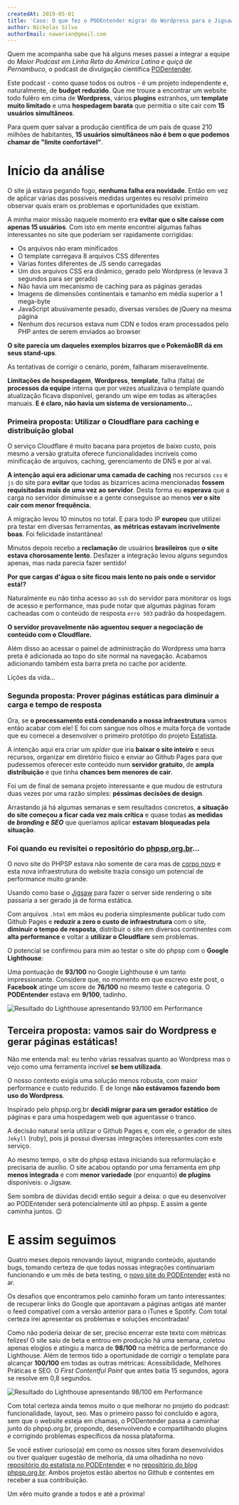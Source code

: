 ```yaml
---
createdAt: 2019-05-01
title: 'Case: O que fez o PODEntender migrar do Wordpress para o Jigsaw'
author: Níckolas Silva
authorEmail: nawarian@gmail.com
---
```


Quem me acompanha sabe que há alguns meses passei a integrar a equipe do _Maior Podcast em Linha Reta da América Latina e
quiçá de Pernambuco_, o podcast de divulgação científica [PODentender](https://podentender.com).

Este podcast - como quase todos os outros - é um projeto independente e, naturalmente, de **budget reduzido**. Que me
trouxe a encontrar um website todo fulêro em cima de **Wordpress**, vários **plugins** estranhos, um **template muito
limitado** e uma **hospedagem barata** que permitia o site cair com **15 usuários simultâneos**.

Para quem quer salvar a produção científica de um país de quase 210 milhões de habitantes, **15 usuários
simultâneos não é bem o que podemos chamar de "limite confortável"**.

# Início da análise

O site já estava pegando fogo, **nenhuma falha era novidade**. Então em vez de aplicar várias das possíveis medidas
urgentes eu resolvi primeiro observar quais eram os problemas e oportunidades que existiam.

A minha maior missão naquele momento era **evitar que o site caísse com apenas 15 usuários**. Com isto em mente
encontrei algumas falhas interessantes no site que poderiam ser rapidamente corrigidas:

- Os arquivos não eram minificados
- O template carregava 8 arquivos CSS diferentes
- Várias fontes diferentes de JS sendo carregadas
- Um dos arquivos CSS era dinâmico, gerado pelo Wordpress (e levava 3 segundos para ser gerado)
- Não havia um mecanismo de caching para as páginas geradas
- Imagens de dimensões continentais e tamanho em média superior a 1 mega-byte
- JavaScript abusivamente pesado, diversas versões de jQuery na mesma página
- Nenhum dos recursos estava num CDN e todos eram processados pelo PHP antes de serem enviados ao browser

**O site parecia um daqueles exemplos bizarros que o PokemãoBR dá em seus stand-ups**.

As tentativas de corrigir o cenário, porém, falharam miseravelmente.

**Limitações de hospedagem**, **Wordpress**, **template**, falha (falta) de **processos da equipe** interna que por
vezes atualizava o template quando atualização ficava disponível, gerando um wipe em todas as alterações manuais.
**E é claro, não havia um sistema de versionamento...**

### Primeira proposta: Utilizar o Cloudflare para caching e distribuição global

O serviço Cloudflare é muito bacana para projetos de baixo custo, pois mesmo a versão gratuita oferece funcionalidades
incríveis como minificação de arquivos, caching, gerenciamento de DNS e por aí vai.

**A intenção aqui era adicionar uma camada de caching** nos recursos `css` e `js` do site para **evitar** que todas as
bizarrices acima mencionadas **fossem requisitadas mais de uma vez ao servidor**. Desta forma eu **esperava**
que a carga no servidor diminuísse e a gente conseguisse ao menos **ver o site cair com menor frequência.**

A migração levou 10 minutos no total. E para todo IP **europeu** que utilizei pra testar em diversas ferramentas, **as
métricas estavam incrivelmente boas**. Foi felicidade instantânea!

Minutos depois recebo a **reclamação** de usuários **brasileiros** que **o site estava chorosamente lento**. Desfazer a
integração levou alguns segundos apenas, mas nada parecia fazer sentido!

**Por que cargas d'água o site ficou mais lento no país onde o servidor está!?**

Naturalmente eu não tinha acesso ao `ssh` do servidor para monitorar os logs de acesso e performance, mas pude notar que
algumas páginas foram cacheadas com o conteúdo de resposta `erro 503` padrão da hospedagem.

**O servidor provavelmente não aguentou sequer a negociação de conteúdo com o Cloudflare.**

Além disso ao acessar o painel de administração do Wordpress uma barra preta é adicionada ao topo do site normal na
navegação. Acabamos adicionando também esta barra preta no cache por acidente.

Lições da vida...

### Segunda proposta: Prover páginas estáticas para diminuir a carga e tempo de resposta

Ora, se **o processamento está condenando a nossa infraestrutura** vamos então acabar com ele! E foi com sangue nos
olhos e muita força de vontade que eu comecei a desenvolver o primeiro protótipo do projeto
[Estatista](https://github.com/podentender/estatista-deprecado).

A intenção aqui era criar um _spider_ que iria **baixar o site inteiro** e seus recursos, organizar em diretório físico
e enviar ao Github Pages para que pudessemos oferecer este conteúdo num **servidor gratuito**, de **ampla distribuição**
e que tinha **chances bem menores de cair**.

Foi um de final de semana projeto interessante e que mudou de estrutura duas vezes por uma razão simples: **péssimas
decisões de design**.

Arrastando já há algumas semanas e sem resultados concretos, **a situação do site começou a ficar cada vez mais
crítica** e quase todas **as medidas de _branding_ e _SEO_** que queríamos aplicar **estavam bloqueadas pela situação**.

### Foi quando eu revisitei o repositório do [phpsp.org.br](https://phpsp.org.br)...
O novo site do PHPSP estava não somente de cara mas de [corpo novo](/artigos/jigsaw-netlify-e-o-novo-site-do-phpsp/) e
esta nova infraestrutura do website trazia consigo um potencial de performance muito grande.

Usando como base o [Jigsaw](http://jigsaw.tighten.co/) para fazer o server side rendering o site passaria a ser gerado
já de forma estática.

Com arquivos `.html` em mãos eu poderia simplesmente publicar tudo com Github Pages e **reduzir a zero o custo de
infraestrutura** com o site, **diminuir o tempo de resposta**, distribuir o site em diversos continentes com **alta
performance** e voltar a **utilizar o Cloudflare** sem problemas.

O potencial se confirmou para mim ao testar o site do phpsp com o **Google Lighthouse**:

Uma pontuação de **93/100** no Google Lighthouse é um tanto impressionante. Considere que, no momento em que escrevo este
post, o **Facebook** atinge um score de **76/100** no mesmo teste e categoria. O **PODEntender** estava em **9/100**,
tadinho.

![Resultado do Lighthouse apresentando 93/100 em Performance](/assets/images/posts/Case-O-que-fez-o-PODEntender-migrar-do-Wordpress-para-o-Jigsaw/lighthouse-phpsp.png)

## Terceira proposta: vamos sair do Wordpress e gerar páginas estáticas!

Não me entenda mal: eu tenho várias ressalvas quanto ao Wordpress mas o vejo como uma ferramenta incrível **se bem
utilizada**.

O nosso contexto exigia uma solução menos robusta, com maior performance e custo reduzido. E de longe **não estávamos
fazendo bom uso do Wordpress**.

Inspirado pelo phpsp.org.br **decidi migrar para um gerador estático** de páginas e para uma hospedagem web que
aguentasse o tranco.

A decisão natural seria utilizar o Github Pages e, com ele, o gerador de sites `Jekyll` (ruby),
pois já possui diversas integrações interessantes com este serviço.

Ao mesmo tempo, o site do phpsp estava iniciando sua reformulação e precisaria de auxílio. O site acabou optando por uma
ferramenta em php **menos integrada** e com **menor variedade** (por enquanto) **de plugins** disponíveis: o Jigsaw.

Sem sombra de dúvidas decidi então seguir a deixa: o que eu desenvolver ao PODEntender será potencialmente útil
ao phpsp. E assim a gente caminha juntos. 😉

# E assim seguimos

Quatro meses depois renovando layout, migrando conteúdo, ajustando bugs, tomando certeza de que todas nossas integrações
continuariam funcionando e um mês de beta testing, o [novo site do PODEntender](https://podentender.com) está no ar.

Os desafios que encontramos pelo caminho foram um tanto interessantes: de recuperar links do Google que apontavam a
páginas antigas até manter o feed compatível com a versão anterior para o iTunes e Spotify. Com total certeza irei
apresentar os problemas e soluções encontradas!

Como não poderia deixar de ser, preciso encerrar este texto com métricas felizes!
O site saiu de beta e entrou em produção há uma semana, coletou apenas elogios e atingiu a marca de **98/100** na
métrica de performance do Lighthouse. Além de termos tido a oportunidade de corrigir o template para alcançar
**100/100** em todas as outras métricas: Acessibilidade, Melhores Práticas e SEO. O _First Contentful Paint_ que antes
batia 15 segundos, agora se resolve em 0,8 segundos. 

![Resultado do Lighthouse apresentando 98/100 em Performance](/assets/images/posts/Case-O-que-fez-o-PODEntender-migrar-do-Wordpress-para-o-Jigsaw/lighthouse-podentender.png)

Com total certeza ainda temos muito o que melhorar no projeto do podcast: funcionalidade, layout, seo. Mas o primeiro
passo foi concluído e agora, sem que o website esteja em chamas, o PODentender passa a caminhar junto do phpsp.org.br,
propondo, desenvolvendo e compartilhando plugins e corrigindo problemas específicos da nossa plataforma.

Se você estiver curioso(a) em como os nossos sites foram desenvolvidos ou tiver qualquer sugestão de melhoria, dá uma
olhadinha no novo [repositório do estatista no PODEntender](https://github.com/podentender/estatista) e no
[repositório do blog phpsp.org.br](https://github.com/PHPSP/phpsp.org.br). Ambos projetos estão abertos no Github e
contentes em receber a sua contribuição.

Um xêro muito grande a todos e até a próxima!